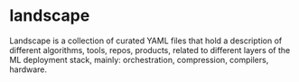 # landscape

Landscape is a collection of curated YAML files that hold a description of different algorithms, tools, repos, products, related to different layers of the ML deployment stack, mainly: orchestration, compression, compilers, hardware.
